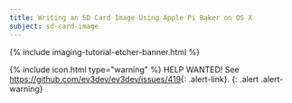```yaml
---
title: Writing an SD Card Image Using Apple Pi Baker on OS X
subject: sd-card-image
---
```


{% include imaging-tutorial-etcher-banner.html %}

{% include icon.html type="warning" %}
HELP WANTED! See <https://github.com/ev3dev/ev3dev/issues/419>{: .alert-link}.
{: .alert .alert-warning}
